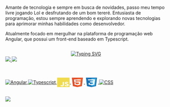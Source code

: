 Amante de tecnologia e sempre em busca de novidades, passo meu tempo livre jogando Lol e desfrutando de um bom tereré. Entusiasta de programação, estou sempre aprendendo e explorando novas tecnologias para aprimorar minhas habilidades como desenvolvedor.

Atualmente focado em mergulhar na plataforma de programação web Angular, que possui um front-end baseado em Typescript.
##


 


<div align="center">
   <a href="https://git.io/typing-svg"><img src="https://readme-typing-svg.demolab.com?    font=Fira+Code&pause=1000&color=B30202&width=435&lines=Bem+vindo+ao+meu+Github!;Welcome+to+my+Github!" alt="Typing SVG" /></a>
 </div>
  <a href="https://github.com/gabriellima3">
  <img height="160em" src="https://github-readme-stats.vercel.app/api?username=gabriellima3&show_icons=true&theme=dracula&include_all_commits=true&count_private=true"/>
  <img height="160em" src="https://github-readme-stats.vercel.app/api/top-langs/?username=gabriellima3&layout=compact&langs_count=7&theme=dracula"/>
</div>

##
<div style="display: inline_block"><br>

  
          
  <img  align="center" alt="Angular" height="30" width="40" src="https://cdn.jsdelivr.net/gh/devicons/devicon/icons/angularjs/angularjs-original.svg" />
    <img align="center" alt="Typescript" height="30" width="40"  src="https://cdn.jsdelivr.net/gh/devicons/devicon/icons/typescript/typescript-original.svg" />      
  <img align="center" alt="Js" height="30" width="40" src="https://raw.githubusercontent.com/devicons/devicon/master/icons/javascript/javascript-plain.svg">
  <img align="center" alt="HTML" height="30" width="40" src="https://raw.githubusercontent.com/devicons/devicon/master/icons/html5/html5-original.svg">
  <img align="center" alt="CSS" height="30" width="40" src="https://raw.githubusercontent.com/devicons/devicon/master/icons/css3/css3-original.svg">    
  <img align="center" alt="CSS" height="30" width="40" src="https://cdn.jsdelivr.net/gh/devicons/devicon/icons/bootstrap/bootstrap-original-wordmark.svg"/>
          
          
</div>

##

<div> 
  <a href="https://www.linkedin.com/in/gabriel-lima-b765091b2" target="_blank"><img src="https://img.shields.io/badge/-LinkedIn-%230077B5?style=for-the-badge&logo=linkedin&logoColor=white" target="_blank"></a>   
 </div>
